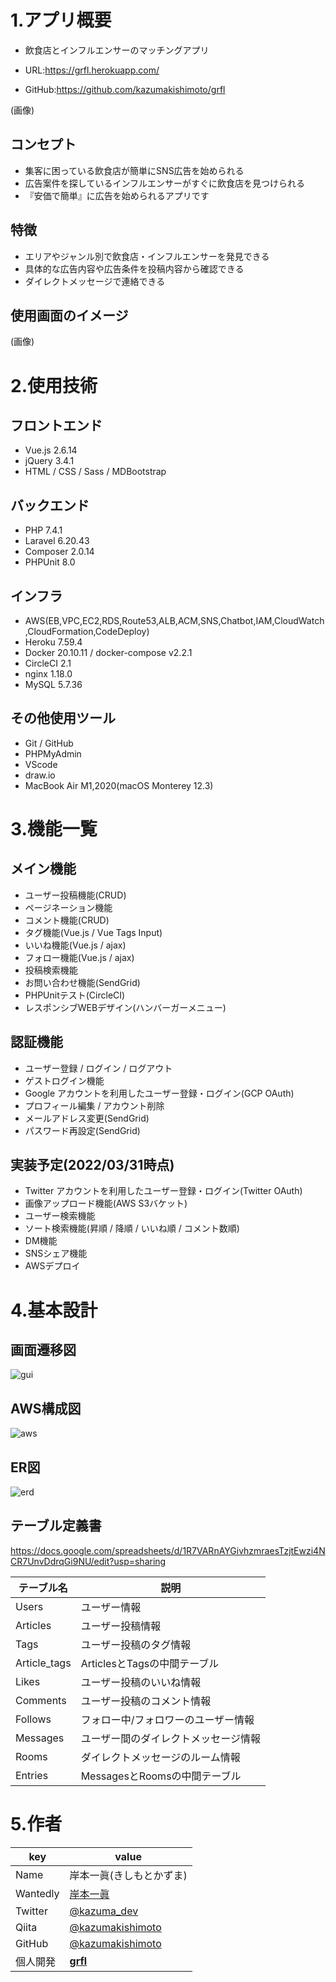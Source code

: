# 1.アプリ概要

- 飲食店とインフルエンサーのマッチングアプリ

- URL:https://grfl.herokuapp.com/
- GitHub:https://github.com/kazumakishimoto/grfl

(画像)

## コンセプト
- 集客に困っている飲食店が簡単にSNS広告を始められる
- 広告案件を探しているインフルエンサーがすぐに飲食店を見つけられる
- 『安価で簡単』に広告を始められるアプリです

## 特徴
- エリアやジャンル別で飲食店・インフルエンサーを発見できる
- 具体的な広告内容や広告条件を投稿内容から確認できる
- ダイレクトメッセージで連絡できる

## 使用画面のイメージ

(画像)


# 2.使用技術

## フロントエンド
- Vue.js 2.6.14
- jQuery 3.4.1
- HTML / CSS / Sass / MDBootstrap

## バックエンド
- PHP	7.4.1
- Laravel	6.20.43
- Composer	2.0.14
- PHPUnit	8.0

## インフラ
- AWS(EB,VPC,EC2,RDS,Route53,ALB,ACM,SNS,Chatbot,IAM,CloudWatch,CloudFormation,CodeDeploy)
- Heroku 7.59.4
- Docker	20.10.11 / docker-compose	v2.2.1
- CircleCI	2.1
- nginx	1.18.0
- MySQL	5.7.36

## その他使用ツール
- Git / GitHub
- PHPMyAdmin
- VScode
- draw.io
- MacBook Air	M1,2020(macOS	Monterey 12.3)


# 3.機能一覧

## メイン機能
- ユーザー投稿機能(CRUD)
- ページネーション機能
- コメント機能(CRUD)
- タグ機能(Vue.js / Vue Tags Input)
- いいね機能(Vue.js / ajax)
- フォロー機能(Vue.js / ajax)
- 投稿検索機能
- お問い合わせ機能(SendGrid)
- PHPUnitテスト(CircleCI)
- レスポンシブWEBデザイン(ハンバーガーメニュー)

## 認証機能
- ユーザー登録 / ログイン / ログアウト
- ゲストログイン機能
- Google アカウントを利用したユーザー登録・ログイン(GCP OAuth)
- プロフィール編集 / アカウント削除
- メールアドレス変更(SendGrid)
- パスワード再設定(SendGrid)

## 実装予定(2022/03/31時点)
- Twitter アカウントを利用したユーザー登録・ログイン(Twitter OAuth)
- 画像アップロード機能(AWS S3バケット)
- ユーザー検索機能
- ソート検索機能(昇順 / 降順 / いいね順 / コメント数順)
- DM機能
- SNSシェア機能
- AWSデプロイ


# 4.基本設計

## 画面遷移図
![gui](https://user-images.githubusercontent.com/68370181/160355552-328990f2-bc02-4607-9a90-32a48eff4a85.png)

## AWS構成図
![aws](https://user-images.githubusercontent.com/68370181/160355537-82139efe-be99-4bb2-8661-5af5e981a899.png)

## ER図
![erd](https://user-images.githubusercontent.com/68370181/160355549-1aa3f92a-0f02-4f0b-87fe-a29fae9544f8.png)

## テーブル定義書

https://docs.google.com/spreadsheets/d/1R7VARnAYGivhzmraesTzjtEwzi4NCR7UnvDdrqGi9NU/edit?usp=sharing

| テーブル名 | 説明 |
|----|----|
| Users | ユーザー情報 |
| Articles | ユーザー投稿情報 |
| Tags | ユーザー投稿のタグ情報 |
| Article_tags | ArticlesとTagsの中間テーブル |
| Likes | ユーザー投稿のいいね情報 |
| Comments | ユーザー投稿のコメント情報 |
| Follows | フォロー中/フォロワーのユーザー情報 |
| Messages | ユーザー間のダイレクトメッセージ情報 |
| Rooms | ダイレクトメッセージのルーム情報 |
| Entries | MessagesとRoomsの中間テーブル |


# 5.作者
|key|value|
|---|-----|
|Name|岸本一眞(きしもとかずま)|
|Wantedly|[岸本一眞](https://www.wantedly.com/id/kazumakishimoto)|
|Twitter|[@kazuma_dev](https://twitter.com/kazuma_dev)|
|Qiita|[@kazumakishimoto](https://qiita.com/kazumakishimoto)|
|GitHub|[@kazumakishimoto](https://github.com/kazumakishimoto)|
|個人開発|[**grfl**](https://grfl.herokuapp.com/)|
